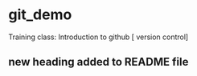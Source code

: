 # git_demo

Training class: Introduction to github [ version control]

## new heading added to README file
